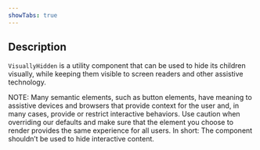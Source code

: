 ```yaml
---
showTabs: true
---
```


## Description

`VisuallyHidden` is a utility component that can be used to hide its children visually, while keeping them visible to screen readers and other assistive technology.

NOTE: Many semantic elements, such as button elements, have meaning to assistive devices and browsers that provide context for the user and, in many cases, provide or restrict interactive behaviors. Use caution when overriding our defaults and make sure that the element you choose to render provides the same experience for all users. In short: The component shouldn’t be used to hide interactive content.